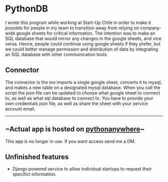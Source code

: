 # PythonDB
I wrote this program while working at Start-Up Chile in order to make it possible for people in my team to transition away from relying on company-wide google sheets for critical information. The intention was to make an SQL database that would mirror any changes in the google sheets, and vice versa. Hence, people could continue using google sheets if they prefer, but we could better manage permission and distribution of data by integrating an SQL database with other communication tools.

## Connector
The connector is the mo imports a single google sheet, converts it to mysql, and makes a new table on a designated mysql database. When you call the script the json file can be updated to choose what google sheet to connect to, as well as what sql database to connect to. You have to provide your own credentials json file, as well as share the sheet with your service account email.

***

## ~Actual app is hosted on [pythonanywhere](pythonanywhere.com)~
This app is no longer in use. If you want access send me a DM.

## Unfinished features
- Django powered service to allow individual startups to request their specifict information. 

